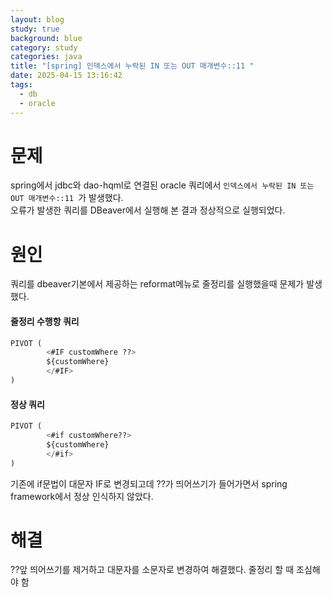 ```yaml
---
layout: blog
study: true
background: blue
category: study
categories: java
title: "[spring] 인덱스에서 누락된 IN 또는 OUT 매개변수::11 "
date: 2025-04-15 13:16:42
tags:
  - db
  - oracle
---
```


# 문제

spring에서 jdbc와 dao-hqml로 연결된 oracle 쿼리에서 `인덱스에서 누락된 IN 또는 OUT 매개변수::11 `가 발생했다.  
오류가 발생한 쿼리를 DBeaver에서 실행해 본 결과 정상적으로 실행되었다.

# 원인

쿼리를 dbeaver기본에서 제공하는 reformat메뉴로 줄정리를 실행했을때 문제가 발생했다.

#### 줄정리 수행항 쿼리

```sql
PIVOT (
        <#IF customWhere ??>
        ${customWhere}
        </#IF>
)    
```

#### 정상 쿼리

```sql
PIVOT (
        <#if customWhere??>
        ${customWhere}
        </#if>
) 
```

기존에 if문법이 대문자 IF로 변경되고데 ??가 띄어쓰기가 들어가면서 spring framework에서 정상 인식하지 않았다.

# 해결

??앞 띄어쓰기를 제거하고 대문자를 소문자로 변경하여 해결했다. 줄정리 할 때 조심해야 함

